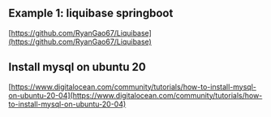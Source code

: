 ## Example 1: liquibase springboot
[https://github.com/RyanGao67/Liquibase](https://github.com/RyanGao67/Liquibase)

## Install mysql on ubuntu 20
[https://www.digitalocean.com/community/tutorials/how-to-install-mysql-on-ubuntu-20-04](https://www.digitalocean.com/community/tutorials/how-to-install-mysql-on-ubuntu-20-04)
